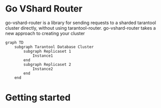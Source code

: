 # Go VShard Router

go-vshard-router is a library for sending requests to a sharded tarantool cluster directly,
without using tarantool-router. go-vshard-router takes a new approach to creating your cluster 
```mermaid
graph TD
    subgraph Tarantool Database Cluster
        subgraph Replicaset 1
            Instance1
        end
        subgraph Replicaset 2
            Instance2
        end
    end
```

# Getting started
